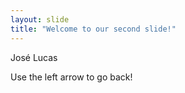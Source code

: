 ```yaml
---
layout: slide
title: "Welcome to our second slide!"
---
```

José Lucas

Use the left arrow to go back!

